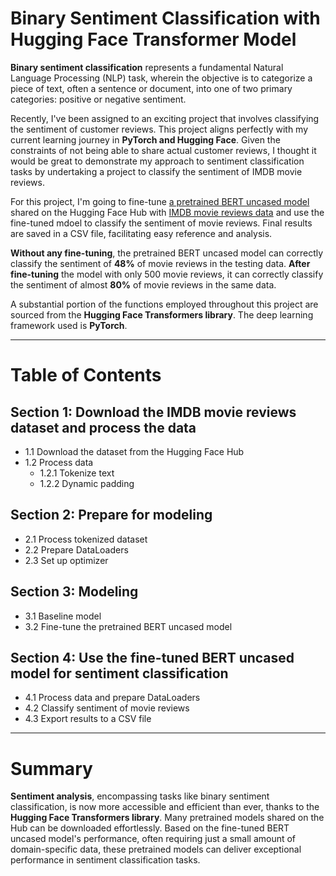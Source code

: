 # **Binary Sentiment Classification with Hugging Face Transformer Model**
**Binary sentiment classification** represents a fundamental Natural Language Processing (NLP) task, wherein the objective is to categorize a piece of text, often a sentence or document, into one of two primary categories: positive or negative sentiment.

Recently, I've been assigned to an exciting project that involves classifying the sentiment of customer reviews. This project aligns perfectly with my current learning journey in **PyTorch and Hugging Face**. Given the constraints of not being able to share actual customer reviews, I thought it would be great to demonstrate my approach to sentiment classification tasks by undertaking a project to classify the sentiment of IMDB movie reviews.

For this project, I'm going to fine-tune [a pretrained BERT uncased model](https://huggingface.co/bert-base-uncased) shared on the Hugging Face Hub with [IMDB movie reviews data](https://huggingface.co/datasets/imdb) and use the fine-tuned mdoel to classify the sentiment of movie reviews. Final results are saved in a CSV file, facilitating easy reference and analysis.

**Without any fine-tuning**, the pretrained BERT uncased model can correctly classify the sentiment of **48%** of movie reviews in the testing data. **After fine-tuning** the model with only 500 movie reviews, it can correctly classify the sentiment of almost **80%** of movie reviews in the same data.

A substantial portion of the functions employed throughout this project are sourced from the **Hugging Face Transformers library**. The deep learning framework used is **PyTorch**.

---

# **Table of Contents**
## **Section 1: Download the IMDB movie reviews dataset and process the data**
- 1.1 Download the dataset from the Hugging Face Hub
- 1.2 Process data
    - 1.2.1 Tokenize text
    - 1.2.2 Dynamic padding

## **Section 2: Prepare for modeling**
- 2.1 Process tokenized dataset
- 2.2 Prepare DataLoaders
- 2.3 Set up optimizer 

## **Section 3: Modeling**
- 3.1 Baseline model
- 3.2 Fine-tune the pretrained BERT uncased model

## **Section 4: Use the fine-tuned BERT uncased model for sentiment classification**
- 4.1 Process data and prepare DataLoaders
- 4.2 Classify sentiment of movie reviews
- 4.3 Export results to a CSV file

--- 

# **Summary**
**Sentiment analysis**, encompassing tasks like binary sentiment classification, is now more accessible and efficient than ever, thanks to the **Hugging Face Transformers library**. Many pretrained models shared on the Hub can be downloaded effortlessly. Based on the fine-tuned BERT uncased model's performance, often requiring just a small amount of domain-specific data, these pretrained models can deliver exceptional performance in sentiment classification tasks.
